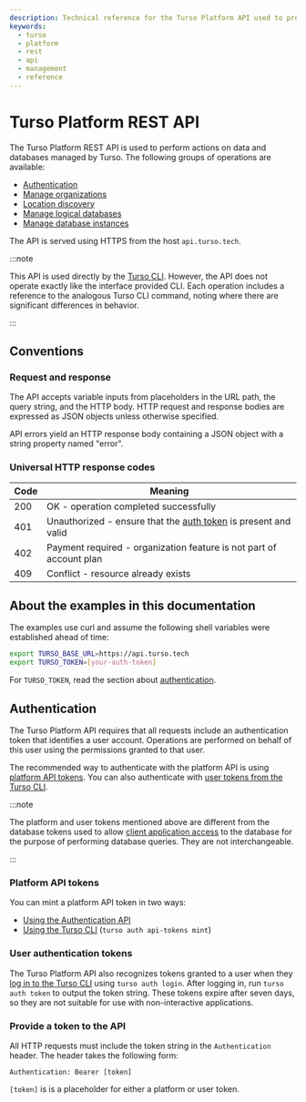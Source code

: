 ```yaml
---
description: Technical reference for the Turso Platform API used to programmatically manage Turso database deployments.
keywords:
  - turso
  - platform
  - rest
  - api
  - management
  - reference
---
```


# Turso Platform REST API

The Turso Platform REST API is used to perform actions on data and databases
managed by Turso. The following groups of operations are available:

- [Authentication](/reference/platform-rest-api/auth/)
- [Manage organizations](/reference/platform-rest-api/organization/)
- [Location discovery](/reference/platform-rest-api/location/)
- [Manage logical databases](/reference/platform-rest-api/database/)
- [Manage database instances](/reference/platform-rest-api/instance/)

The API is served using HTTPS from the host `api.turso.tech`.

:::note

This API is used directly by the [Turso CLI]. However, the API does not operate
exactly like the interface provided CLI. Each operation includes a reference to
the analogous Turso CLI command, noting where there are significant differences
in behavior.

:::

## Conventions

### Request and response

The API accepts variable inputs from placeholders in the URL path, the query
string, and the HTTP body. HTTP request and response bodies are expressed as
JSON objects unless otherwise specified.

API errors yield an HTTP response body containing a JSON object with a string
property named "error".

### Universal HTTP response codes

| Code | Meaning |
| --- | --- |
| 200 | OK - operation completed successfully |
| 401 | Unauthorized - ensure that the [auth token](#authentication) is present and valid |
| 402 | Payment required - organization feature is not part of account plan |
| 409 | Conflict - resource already exists |

## About the examples in this documentation

The examples use curl and assume the following shell variables were established
ahead of time:

```bash
export TURSO_BASE_URL=https://api.turso.tech
export TURSO_TOKEN=[your-auth-token]
```

For `TURSO_TOKEN`, read the section about [authentication](#authentication).

## Authentication

The Turso Platform API requires that all requests include an authentication
token that identifies a user account. Operations are performed on behalf of this
user using the permissions granted to that user.

The recommended way to authenticate with the platform API is using [platform API
tokens](#platform-api-tokens). You can also authenticate with [user tokens from
the Turso CLI](#user-authentication-tokens).

:::note

The platform and user tokens mentioned above are different from the database
tokens used to allow [client application access] to the database for the purpose
of performing database queries. They are not interchangeable.

:::

### Platform API tokens

You can mint a platform API token in two ways:

- [Using the Authentication API]
- [Using the Turso CLI] (`turso auth api-tokens mint`)

### User authentication tokens

The Turso Platform API also recognizes tokens granted to a user when they [log
in to the Turso CLI] using `turso auth login`. After logging in, run `turso auth
token` to output the token string. These tokens expire after seven days, so they
are not suitable for use with non-interactive applications.

### Provide a token to the API

All HTTP requests must include the token string in the `Authentication` header.
The header takes the following form:

```
Authentication: Bearer [token]
```

`[token]` is is a placeholder for either a platform or user token.


[Turso CLI]: /reference/turso-cli
[Using the Authentication API]: /reference/platform-rest-api/auth
[Using the Turso CLI]: /reference/turso-cli#platform-api-auth-tokens
[log in to the Turso CLI]: /reference/turso-cli#logging-in-to-the-cli
[client application access]: /reference/client-access
